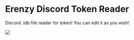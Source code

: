 # Erenzy Discord Token Reader
Discord .ldb file reader for token!
You can edit it as you wish!


![](https://cdn.discordapp.com/attachments/806119967274958881/807630979309109318/erenzytoken.png)
